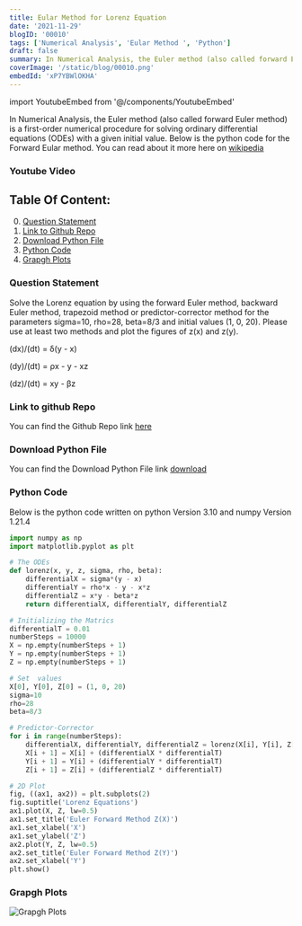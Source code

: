 ```yaml
---
title: Eular Method for Lorenz Equation
date: '2021-11-29'
blogID: '00010'
tags: ['Numerical Analysis', 'Eular Method ', 'Python']
draft: false
summary: In Numerical Analysis, the Euler method (also called forward Euler method) is a first-order numerical procedure for solving ordinary differential equations (ODEs) with a given initial value. Below is the python code for the Forward Eular method.
coverImage: '/static/blog/00010.png'
embedId: 'xP7YBWlOKHA'
---
```


import YoutubeEmbed from '@/components/YoutubeEmbed'

In Numerical Analysis, the Euler method (also called forward Euler method) is a first-order numerical procedure for solving ordinary differential equations (ODEs) with a given initial value. Below is the python code for the Forward Eular method. You can read about it more here on [wikipedia](https://en.wikipedia.org/wiki/Euler_method)

### Youtube Video

<YoutubeEmbed embedId="xP7YBWlOKHA" />

## Table Of Content:

0. [Question Statement](#question-statement)
1. [Link to Github Repo](#link-to-github-repo)
2. [Download Python File](#download-python-file)
3. [Python Code](#python-code)
4. [Grapgh Plots](#grapgh-plots)

### Question Statement

Solve the Lorenz equation by using the forward Euler method, backward Euler method, trapezoid method or predictor-corrector method for the parameters sigma=10, rho=28, beta=8/3 and initial values (1, 0, 20). Please use at least two methods and plot the figures of z(x) and z(y).

(dx)/(dt) = δ(y - x)

(dy)/(dt) = ρx - y - xz

(dz)/(dt) = xy - βz

### Link to github Repo

You can find the Github Repo link [here](https://github.com/HassanAMZ/numerical-analysis/blob/homework-002/EularMethod.py)

### Download Python File

You can find the Download Python File link
<a href="/static/blog/00010_1.py" download>download</a>

### Python Code

Below is the python code written on python Version 3.10 and numpy Version 1.21.4

```py
import numpy as np
import matplotlib.pyplot as plt

# The ODEs
def lorenz(x, y, z, sigma, rho, beta):
    differentialX = sigma*(y - x)
    differentialY = rho*x - y - x*z
    differentialZ = x*y - beta*z
    return differentialX, differentialY, differentialZ

# Initializing the Matrics
differentialT = 0.01
numberSteps = 10000
X = np.empty(numberSteps + 1)
Y = np.empty(numberSteps + 1)
Z = np.empty(numberSteps + 1)

# Set  values
X[0], Y[0], Z[0] = (1, 0, 20)
sigma=10
rho=28
beta=8/3

# Predictor-Corrector
for i in range(numberSteps):
    differentialX, differentialY, differentialZ = lorenz(X[i], Y[i], Z[i], sigma, rho, beta)
    X[i + 1] = X[i] + (differentialX * differentialT)
    Y[i + 1] = Y[i] + (differentialY * differentialT)
    Z[i + 1] = Z[i] + (differentialZ * differentialT)

# 2D Plot
fig, ((ax1, ax2)) = plt.subplots(2)
fig.suptitle('Lorenz Equations')
ax1.plot(X, Z, lw=0.5)
ax1.set_title('Euler Forward Method Z(X)')
ax1.set_xlabel('X')
ax1.set_ylabel('Z')
ax2.plot(Y, Z, lw=0.5)
ax2.set_title('Euler Forward Method Z(Y)')
ax2.set_xlabel('Y')
plt.show()
```

### Grapgh Plots

![Grapgh Plots](/static/blog/00010_2.png)
